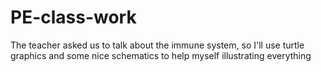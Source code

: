 # PE-class-work
The teacher asked us to talk about the immune system, so I'll use turtle graphics and some nice schematics to help myself illustrating everything

